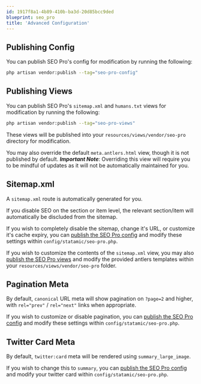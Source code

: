 ```yaml
---
id: 1917f8a1-4b89-410b-ba3d-20d85bcc9ded
blueprint: seo_pro
title: 'Advanced Configuration'
---
```

## Publishing Config

You can publish SEO Pro's config for modification by running the following:

```bash
php artisan vendor:publish --tag="seo-pro-config"
```

## Publishing Views

You can publish SEO Pro's `sitemap.xml` and `humans.txt` views for modification by running the following:

```bash
php artisan vendor:publish --tag="seo-pro-views"
```

These views will be published into your `resources/views/vendor/seo-pro` directory for modification.

You may also override the default `meta.antlers.html` view, though it is not published by default. ***Important Note***: Overriding this view will require you to be mindful of updates as it will not be automatically maintained for you.

## Sitemap.xml

A `sitemap.xml` route is automatically generated for you.

If you disable SEO on the section or item level, the relevant section/item will automatically be discluded from the sitemap.

If you wish to completely disable the sitemap, change it's URL, or customize it's cache expiry, you can [publish the SEO Pro config](/seo-pro/advanced-configuration) and modify these settings within `config/statamic/seo-pro.php`.

If you wish to customize the contents of the `sitemap.xml` view, you may also [publish the SEO Pro views](/seo-pro/advanced-configuration#publishing-views) and modify the provided antlers templates within your `resources/views/vendor/seo-pro` folder.

## Pagination Meta

By default, `canonical` URL meta will show pagination on `?page=2` and higher, with `rel="prev"` / `rel="next"` links when appropriate.

If you wish to customize or disable pagination, you can [publish the SEO Pro config](/seo-pro/advanced-configuration) and modify these settings within `config/statamic/seo-pro.php`.

## Twitter Card Meta

By default, `twitter:card` meta will be rendered using `summary_large_image`.

If you wish to change this to `summary`, you can [publish the SEO Pro config](/seo-pro/advanced-configuration) and modify your twitter card within `config/statamic/seo-pro.php`.